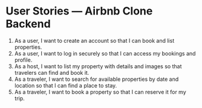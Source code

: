 # User Stories — Airbnb Clone Backend

1. As a user, I want to create an account so that I can book and list properties.  
2. As a user, I want to log in securely so that I can access my bookings and profile.  
3. As a host, I want to list my property with details and images so that travelers can find and book it.  
4. As a traveler, I want to search for available properties by date and location so that I can find a place to stay.  
5. As a traveler, I want to book a property so that I can reserve it for my trip.  

